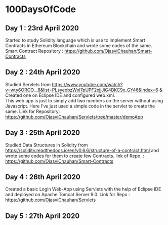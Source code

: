 # 100DaysOfCode
## Day 1 : 23rd April 2020
Started to study Solidity language which is use to implement Smart Contracts in Ethereum Blockchain and wrote some codes of the same.
Smart Contract Repository : https://github.com/OjasviChauhan/Smart-Contracts
## Day 2 : 24th April 2020
Studied Servlets from https://www.youtube.com/watch?v=wty6OROO__8&list=PLsyeobzWxl7pUPF2xjjJiG4BKC9x_GY46&index=6 & Created one on Eclipse IDE and configured web.xml.   
This web app is just to simply add two numbers on the server without using Javascript. Here I've just used a simple code in the servlet to create the same.
Link for Repository: https://github.com/OjasviChauhan/Servlets/tree/master/demoApp
## Day 3 : 25th April 2020
Studied Data Structures in Solidity from https://solidity.readthedocs.io/en/v0.6.6/structure-of-a-contract.html and wrote some codes for them to create few Contracts.
link of Repo. : https://github.com/OjasviChauhan/Smart-Contracts
## Day 4 : 26th April 2020
Created a basic Login Web-App using Servlets with the help of Eclipse IDE and deployed on Apache Tomcat Server 9.0.
Link for Repo : https://github.com/OjasviChauhan/Servlets
## Day 5 : 27th April 2020
